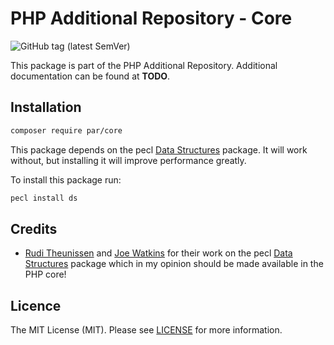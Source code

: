 # PHP Additional Repository - Core

![GitHub tag (latest SemVer)](https://img.shields.io/github/v/tag/php-addition-repository/core?sort=semver&style=for-the-badge)

This package is part of the PHP Additional Repository. Additional documentation can be found at **TODO**.

## Installation

```bash
composer require par/core
```

This package depends on the pecl [Data Structures](https://github.com/php-ds/ext-ds) package. It will work without, but installing it will improve performance greatly.

To install this package run:

```bash
pecl install ds
```

## Credits

- [Rudi Theunissen](https://github.com/rtheunissen) and [Joe Watkins](https://github.com/krakjoe) for their work on the pecl [Data Structures](https://github.com/php-ds/ext-ds) package which in my opinion should be made available in the PHP core!

## Licence

The MIT License (MIT). Please see [LICENSE](LICENCE.md) for more information.
